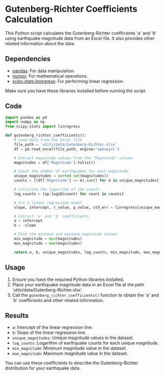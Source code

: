 # Gutenberg-Richter Coefficients Calculation

This Python script calculates the Gutenberg-Richter coefficients 'a' and 'b' using earthquake magnitude data from an Excel file. It also provides other related information about the data.

## Dependencies

- [pandas](https://pandas.pydata.org/): For data manipulation.
- [numpy](https://numpy.org/): For mathematical operations.
- [scipy.stats.linregress](https://docs.scipy.org/doc/scipy/reference/generated/scipy.stats.linregress.html): For performing linear regression.

Make sure you have these libraries installed before running the script.

## Code

```python
import pandas as pd
import numpy as np
from scipy.stats import linregress

def gutenberg_richter_coefficients():
    # Load data from the Excel file
    file_path = 'utils/data/Gutenberg-Richter.xlsx'
    df = pd.read_excel(file_path, engine='openpyxl')

    # Extract magnitude values from the "Magnitude" column
    magnitudes = df['Magnitude'].tolist()

    # Count the number of earthquakes for each magnitude
    unique_magnitudes = sorted set(magnitudes))
    counts = [(df['Magnitude'] >= m).sum() for m in unique_magnitudes]

    # Calculate the logarithm of the counts
    log_counts = [np.log10(count) for count in counts]

    # Fit a linear regression model
    slope, intercept, r_value, p_value, std_err = linregress(unique_magnitudes, log_counts)

    # Extract 'a' and 'b' coefficients
    a = intercept
    b = -slope

    # Find the minimum and maximum magnitude values
    min_magnitude = min(magnitudes)
    max_magnitude = max(magnitudes)

    return a, b, unique_magnitudes, log_counts, min_magnitude, max_magnitude
```
## Usage

1. Ensure you have the required Python libraries installed.
2. Place your earthquake magnitude data in an Excel file at the path 'utils/data/Gutenberg-Richter.xlsx'.
3. Call the `gutenberg_richter_coefficients()` function to obtain the 'a' and 'b' coefficients and other related information.

## Results

- `a`: Intercept of the linear regression line.
- `b`: Slope of the linear regression line.
- `unique_magnitudes`: Unique magnitude values in the dataset.
- `log_counts`: Logarithm of earthquake counts for each unique magnitude.
- `min_magnitude`: Minimum magnitude value in the dataset.
- `max_magnitude`: Maximum magnitude value in the dataset.

You can use these coefficients to describe the Gutenberg-Richter distribution for your earthquake data.

